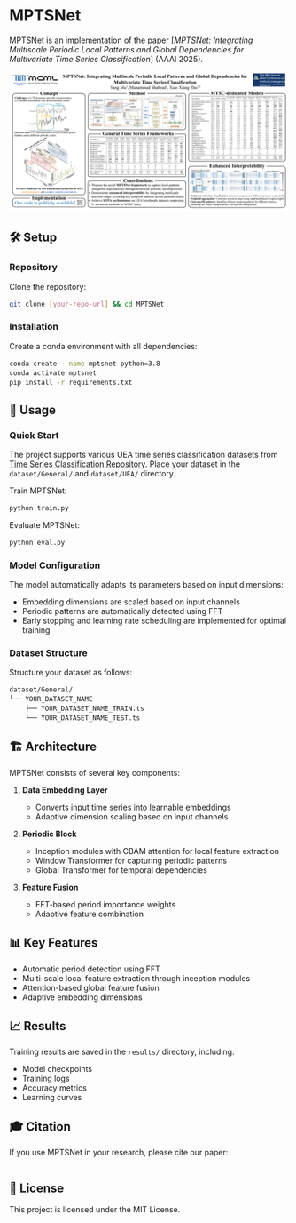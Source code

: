 # MPTSNet
MPTSNet is an implementation of the paper [*MPTSNet: Integrating Multiscale Periodic Local Patterns and Global Dependencies for Multivariate Time Series Classification*] (AAAI 2025).

<p align="center">
<img src="docs/Poster.pdf" width="680"/>
</p>

## 🛠️ Setup

### Repository

Clone the repository:

```bash
git clone [your-repo-url] && cd MPTSNet
```

### Installation

Create a conda environment with all dependencies:

```bash
conda create --name mptsnet python=3.8
conda activate mptsnet
pip install -r requirements.txt
```

## 🚀 Usage

### Quick Start

The project supports various UEA time series classification datasets from [Time Series Classification Repository](https://www.timeseriesclassification.com/dataset.php). Place your dataset in the `dataset/General/` and `dataset/UEA/` directory.

Train MPTSNet:
```bash
python train.py
```

Evaluate MPTSNet:
```bash
python eval.py
```

### Model Configuration

The model automatically adapts its parameters based on input dimensions:
- Embedding dimensions are scaled based on input channels
- Periodic patterns are automatically detected using FFT
- Early stopping and learning rate scheduling are implemented for optimal training

### Dataset Structure

Structure your dataset as follows:
```bash
dataset/General/
└── YOUR_DATASET_NAME
    ├── YOUR_DATASET_NAME_TRAIN.ts
    └── YOUR_DATASET_NAME_TEST.ts
```

## 🏗️ Architecture

MPTSNet consists of several key components:

1. **Data Embedding Layer**
   - Converts input time series into learnable embeddings
   - Adaptive dimension scaling based on input channels

2. **Periodic Block**
   - Inception modules with CBAM attention for local feature extraction
   - Window Transformer for capturing periodic patterns
   - Global Transformer for temporal dependencies

3. **Feature Fusion**
   - FFT-based period importance weights
   - Adaptive feature combination

## 📊 Key Features

- Automatic period detection using FFT
- Multi-scale local feature extraction through inception modules
- Attention-based global feature fusion
- Adaptive embedding dimensions

## 📈 Results

Training results are saved in the `results/` directory, including:
- Model checkpoints
- Training logs
- Accuracy metrics
- Learning curves

## 🎓 Citation

If you use MPTSNet in your research, please cite our paper:

```bibtex

```

## 📝 License

This project is licensed under the MIT License.
